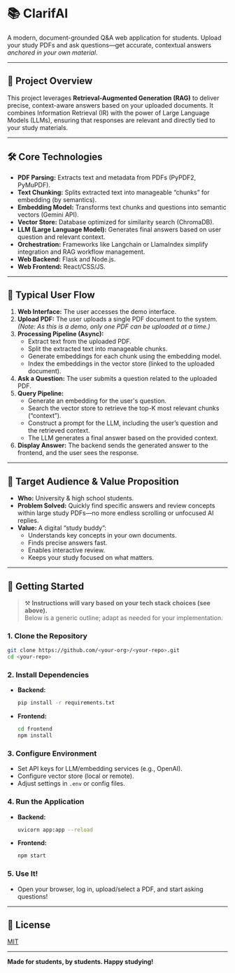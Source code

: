 # 📚 ClarifAI

A modern, document-grounded Q&A web application for students. Upload your study PDFs and ask questions—get accurate, contextual answers *anchored in your own material*.

---

## 🚀 Project Overview

This project leverages **Retrieval-Augmented Generation (RAG)** to deliver precise, context-aware answers based on your uploaded documents. It combines Information Retrieval (IR) with the power of Large Language Models (LLMs), ensuring that responses are relevant and directly tied to your study materials.

---

## 🛠️ Core Technologies

- **PDF Parsing:** Extracts text and metadata from PDFs (PyPDF2, PyMuPDF).
- **Text Chunking:** Splits extracted text into manageable “chunks” for embedding (by semantics).
- **Embedding Model:** Transforms text chunks and questions into semantic vectors (Gemini API).
- **Vector Store:** Database optimized for similarity search (ChromaDB).
- **LLM (Large Language Model):** Generates final answers based on user question and relevant context.
- **Orchestration:** Frameworks like Langchain or LlamaIndex simplify integration and RAG workflow management.
- **Web Backend:** Flask and Node.js.
- **Web Frontend:** React/CSS/JS.

---

## 🧩 Typical User Flow

1. **Web Interface:** The user accesses the demo interface.
2. **Upload PDF:** The user uploads a single PDF document to the system.  
   *(Note: As this is a demo, only one PDF can be uploaded at a time.)*
3. **Processing Pipeline (Async):**  
   - Extract text from the uploaded PDF.  
   - Split the extracted text into manageable chunks.  
   - Generate embeddings for each chunk using the embedding model.  
   - Index the embeddings in the vector store (linked to the uploaded document).  
4. **Ask a Question:** The user submits a question related to the uploaded PDF.  
5. **Query Pipeline:**  
   - Generate an embedding for the user's question.  
   - Search the vector store to retrieve the top-K most relevant chunks (“context”).  
   - Construct a prompt for the LLM, including the user’s question and the retrieved context.  
   - The LLM generates a final answer based on the provided context.  
6. **Display Answer:** The backend sends the generated answer to the frontend, and the user sees the response.

---

## 🎯 Target Audience & Value Proposition

- **Who:** University & high school students.
- **Problem Solved:** Quickly find specific answers and review concepts within large study PDFs—no more endless scrolling or unfocused AI replies.
- **Value:** A digital “study buddy”:
    - Understands key concepts in your own documents.
    - Finds precise answers fast.
    - Enables interactive review.
    - Keeps your study focused on what matters.

---

## 📝 Getting Started

> ⚒️ **Instructions will vary based on your tech stack choices (see above).**  
> Below is a generic outline; adapt as needed for your implementation.

### 1. Clone the Repository

```bash
git clone https://github.com/<your-org>/<your-repo>.git
cd <your-repo>
```

### 2. Install Dependencies

- **Backend:**  
  ```bash
  pip install -r requirements.txt
  ```
- **Frontend:**  
  ```bash
  cd frontend
  npm install
  ```

### 3. Configure Environment

- Set API keys for LLM/embedding services (e.g., OpenAI).
- Configure vector store (local or remote).
- Adjust settings in `.env` or config files.

### 4. Run the Application

- **Backend:**  
  ```bash
  uvicorn app:app --reload
  ```
- **Frontend:**  
  ```bash
  npm start
  ```

### 5. Use It!

- Open your browser, log in, upload/select a PDF, and start asking questions!


---

## 📄 License

[MIT](LICENSE)

---

**Made for students, by students. Happy studying!**
